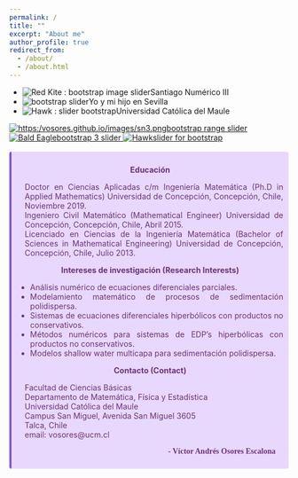 ```yaml
---
permalink: /
title: ""
excerpt: "About me"
author_profile: true
redirect_from: 
  - /about/
  - /about.html
---
```

<!-- <head>
<style>
* {box-sizing: border-box}
body {font-family: Verdana, sans-serif; margin:0}
.mySlides {display: none}
img {vertical-align: middle;}

/* Slideshow container */
.slideshow-container {
  max-width: 1200px;
  position: relative;
  margin: auto;
}

/* Next & previous buttons */
.prev, .next {
  cursor: pointer;
  position: absolute;
  top: 50%;
  width: auto;
  padding: 16px;
  margin-top: -22px;
  color: white;
  font-weight: bold;
  font-size: 18px;
  transition: 0.6s ease;
  border-radius: 0 3px 3px 0;
  user-select: none;
}

/* Position the "next button" to the right */
.next {
  right: 0;
  border-radius: 3px 0 0 3px;
}

/* On hover, add a black background color with a little bit see-through */
.prev:hover, .next:hover {
  background-color: rgba(0,0,0,0.8);
}

/* Caption text */
.text {
  color: #000000;
  font-size: 15px;
  padding: 8px 12px;
  position: absolute;
  bottom: 8px;
  width: 100%;
  text-align: center;
}

/* Number text (1/4 etc) */
.numbertext {
  color: #000000;
  font-size: 12px;
  padding: 8px 12px;
  position: absolute;
  top: 0;
}

/* The dots/bullets/indicators */
.dot {
  cursor: pointer;
  height: 15px;
  width: 15px;
  margin: 0 2px;
  background-color: #bbb;
  border-radius: 50%;
  display: inline-block;
  transition: background-color 0.6s ease;
}

.active, .dot:hover {
  background-color: #717171;
}

/* Fading animation */
.fade {
  animation-name: fade;
  animation-duration: 1.5s;
}

@keyframes fade {
  from {opacity: .4} 
  to {opacity: 1}
}

/* On smaller screens, decrease text size */
@media only screen and (max-width: 300px) {
  .prev, .next,.text {font-size: 11px}
}
</style>
</head>
<body>

<div class="slideshow-container">

<div class="mySlides fade">
  <div class="numbertext">1 / 4</div>
  <img src="images/ucm_ima.png" style="width:100%">
  <div class="text">Universidad Católica del Maule</div>
</div>

<div class="mySlides fade">
  <div class="numbertext">2 / 4</div>
  <img src="images/hyp2018.png" style="width:100%">
  <div class="text">Integrantes CI2MA en Hyp2018</div>
</div>

<div class="mySlides fade">
  <div class="numbertext">3 / 4</div>
  <img src="images/sn3.png" style="width:100%">
  <div class="text">Santiago Numérico III</div>
</div>

<div class="mySlides fade">
  <div class="numbertext">4 / 4</div>
  <img src="images/svl.png" style="width:100%">
  <div class="text">Mi hijo y yo en Sevilla</div>
</div>

<a class="prev" onclick="plusSlides(-1)">❮</a>
<a class="next" onclick="plusSlides(1)">❯</a>

</div>
<br>

<div style="text-align:center">
  <span class="dot" onclick="currentSlide(1)"></span> 
  <span class="dot" onclick="currentSlide(2)"></span> 
  <span class="dot" onclick="currentSlide(3)"></span> 
  <span class="dot" onclick="currentSlide(4)"></span> 
</div>

<script>
let slideIndex = 1;
showSlides(slideIndex);

function plusSlides(n) {
  showSlides(slideIndex += n);
}

function currentSlide(n) {
  showSlides(slideIndex = n);
}

function showSlides(n) {
  let i;
  let slides = document.getElementsByClassName("mySlides");
  let dots = document.getElementsByClassName("dot");
  if (n > slides.length) {slideIndex = 1}    
  if (n < 1) {slideIndex = slides.length}
  for (i = 0; i < slides.length; i++) {
    slides[i].style.display = "none";  
  }
  for (i = 0; i < dots.length; i++) {
    dots[i].className = dots[i].className.replace(" active", "");
  }
  slides[slideIndex-1].style.display = "block";  
  dots[slideIndex-1].className += " active";
}
</script> -->


<link rel="stylesheet" type="text/css" href="https://wowslider.com/sliders/demo-81/engine1/style.css" />
<div id="wowslider-container1">

<div class="ws_images">
<ul>
<li><img src="https:/vosores.github.io/images/sn3.png" alt="Red Kite : bootstrap image slider " title="Santiago Numérico III" id="wows1_0" />Santiago Numérico III</li>
<li><img src="https:/vosores.github.io/images/svl_960_259.png" alt="bootstrap slider" title="Yo y mi hijo en Sevilla" id="wows1_1" />Yo y mi hijo en Sevilla</li>
<li><img src="https:/vosores.github.io/images/ucm_ima_960_259.png" alt="Hawk : slider bootstrap " title="Universidad Católica del Maule" id="wows1_2" />Universidad Católica del Maule</li>
</ul>
</div>

<div class="ws_bullets">
<div>
<a href="#" title="Santiago Numérico III"><img src="https:/vosores.github.io/images/sn3.png" alt="https:/vosores.github.io/images/sn3.png" />bootstrap range slider </a>
<a href="#" title="Yo y mi hijo en Sevilla"><img src="https:/vosores.github.io/images/ucm_ima_128.png" alt="Bald Eagle" />bootstrap 3 slider </a>
<a href="#" title="Hawk"><img src="https:/vosores.github.io/images/ucm_ima_128.png" alt="Hawk" />slider for bootstrap </a>
</div>
</div>
<div class="ws_shadow"></div>
</div>

<script type="text/javascript" src="https://wowslider.com/images/demo/wowslider.js"></script>
<script type="text/javascript" src="https://wowslider.com/sliders/demo-81/engine1/script.js"></script>
<br />
</div>


<div align="justify" class="warning" style='background-color:#E9D8FD; color: #69337A; border-left: solid #805AD5 4px; border-radius: 4px; padding:0.7em;'>
<span>
<p style='margin-top:1em; text-align:center'>
<b>Educación</b></p>
<p style='margin-left:1em;'>
Doctor en Ciencias Aplicadas c/m Ingeniería Matemática
(Ph.D in Applied Mathematics)
Universidad de Concepción, Concepción, Chile, Noviembre 2019.
<br>
Ingeniero Civil Matemático
(Mathematical Engineer)
Universidad de Concepción, Concepción, Chile, Abril 2015.<br>
Licenciado en Ciencias de la Ingeniería Matemática
(Bachelor of Sciences in Mathematical Engineering)
Universidad de Concepción, Concepción, Chile, Julio 2013.
</p>


<p style='margin-top:1em; text-align:center'>
<b>Intereses de investigación (Research Interests)</b></p>
<p style='margin-left:1em;'>
<ul>
<li>Análisis numérico de ecuaciones diferenciales parciales.</li>
<li>Modelamiento matemático de procesos de sedimentación polidispersa.</li>
<li>Sistemas de ecuaciones diferenciales hiperbólicos con productos no conservativos.</li>
<li>Métodos numéricos para sistemas de EDP’s hiperbólicas con productos no conservativos.</li>
<li>Modelos shallow water multicapa para sedimentación polidispersa.</li>
</ul>
</p>

<p style='margin-top:1em; text-align:center'>
<b>Contacto (Contact)</b></p>
<p style='margin-left:1em;'>
Facultad de Ciencias Básicas<br>
Departamento de Matemática, Física y Estadística<br>
Universidad Católica del Maule<br>
Campus San Miguel, Avenida San Miguel 3605<br>
Talca, Chile<br>
email: vosores@ucm.cl
</p>


<p style='margin-bottom:1em; margin-right:1em; text-align:right; font-family:Georgia'> <b>- Víctor Andrés Osores Escalona</b>
</p></span>
</div>
